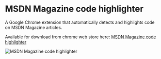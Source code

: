 # MSDN Magazine code highlighter

A Google Chrome extension that automatically detects and highlights code on MSDN Magazine articles.

Available for download from chrome web store here: [MSDN Magazine code highlighter](https://chrome.google.com/webstore/detail/msdn-magazine-code-highli/aeiijafahpaechikghdmabehfnaniief)

![MSDN Magazine code highlighter](https://lh3.googleusercontent.com/qxZtrKLcEBTD5UC-qFHFjCdKOAwrHQDpAwWtAjMyc0V0vqyMsuA5ZaMs69K2XOwNpAqEymH8=s640-h400-e365-rw)
